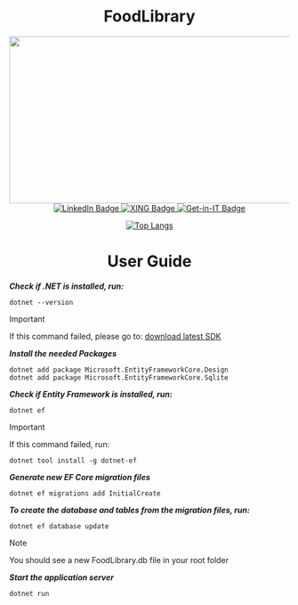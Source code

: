 <h1 align="center">FoodLibrary</h1>

<div align="center">
  <img src="https://media.giphy.com/media/dWesBcTLavkZuG35MI/giphy.gif" width="600" height="300"/>
  <div id="badges">
    <a href="www.linkedin.com/in/sebastian-k�hler-a73970217">
    <img src="https://img.shields.io/badge/LinkedIn-blue?style=for-the-badge&logo=linkedin&logoColor=white" alt="LinkedIn Badge"/>
    </a>
    <a href="https://www.xing.com/profile/Sebastian_Koehler179">
    <img src="https://img.shields.io/badge/XING-green?style=for-the-badge&logo=xing&logoColor=aquamarine" alt="XING Badge"/>
    </a>
    <a href="https://www.get-in-it.de/profil/RT5pXb9w7M9aUdEaJ3RrUQHk6RZxz4Kz">
    <img src="https://img.shields.io/badge/get in {IT}-gray?style=for-the-badge&logo=get-in-it&logoColor=white" alt="Get-in-IT Badge"/>
    </a>
</div>

[![Top Langs](https://github-readme-stats.vercel.app/api/top-langs/?username=SebastianKoehler&layout=compact&theme=vision-friendly-dark)](https://github.com/anuraghazra/github-readme-stats)

<h1 align="center">User Guide</h1>

<div align="left">

***Check if .NET is installed, run:***
```
dotnet --version
```

> [!IMPORTANT]
> If this command failed, please go to:
>[download latest SDK](https://dotnet.microsoft.com/en-us/download)

***Install the needed Packages***
```
dotnet add package Microsoft.EntityFrameworkCore.Design
dotnet add package Microsoft.EntityFrameworkCore.Sqlite
```

***Check if Entity Framework is installed, run:***
```
dotnet ef
```

> [!IMPORTANT]
> If this command failed, run:
>```
>dotnet tool install -g dotnet-ef
>```

***Generate new EF Core migration files***
```
dotnet ef migrations add InitialCreate 
```

***To create the database and tables from the migration files, run:***
```
dotnet ef database update 
```

> [!NOTE]
> You should see a new FoodLibrary.db file in your root folder 

***Start the application server***
```
dotnet run
```
</div>
